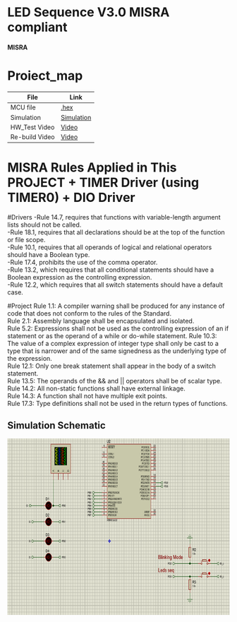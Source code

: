 # LED Sequence V3.0 MISRA compliant
#### MISRA

# Proiect_map
| File                  | Link                                                                           
| --------------------- | ------------------------------------------------------------------------------ |
| MCU file                   | [.hex](https://github.com/ahmedatef1496/MISRA/blob/main/LED%20Sequence%20V3.0%20MISRA%20compliant/LED%20Sequence%20V3.0%20MISRA%20compliant/Debug/LED%20Sequence%20V3.0%20MISRA%20compliant.hex)  |
| Simulation                    | [Simulation](https://github.com/ahmedatef1496/MISRA/tree/main/LED%20Sequence%20V3.0%20MISRA%20compliant/LED%20Sequence%20V3.0%20MISRA%20compliant/sim) |
| HW_Test Video                 | [Video](https://youtu.be/LorM2qhaJbI)|
| Re-build Video                 | [Video](https://github.com/ahmedatef1496/MISRA/blob/main/LED%20Sequence%20V3.0%20MISRA%20compliant/LED%20Sequence%20V3.0%20MISRA%20compliant/video.mp4)|



# MISRA Rules Applied in This PROJECT + TIMER Driver (using TIMER0) + DIO Driver

 #Drivers
-Rule 14.7, requires that functions with variable-length argument lists should not be called.<br>
-Rule 18.1, requires that all declarations should be at the top of the function or file scope.<br>
-Rule 10.1, requires that all operands of logical and relational operators should have a Boolean type.<br>
-Rule 17.4, prohibits the use of the comma operator.<br>
-Rule 13.2, which requires that all conditional statements should have a Boolean expression as the controlling expression.<br>
-Rule 12.2, which requires that all switch statements should have a default case.

#Project
Rule 1.1: A compiler warning shall be produced for any instance of code that does not conform to the rules of the Standard.<br>
Rule 2.1: Assembly language shall be encapsulated and isolated.<br>
Rule 5.2: Expressions shall not be used as the controlling expression of an if statement or as the operand of a while or do-while statement.
Rule 10.3: The value of a complex expression of integer type shall only be cast to a type that is narrower and of the same signedness as the underlying type of the expression.<br>
Rule 12.1: Only one break statement shall appear in the body of a switch statement.<br>
Rule 13.5: The operands of the && and || operators shall be of scalar type.<br>
Rule 14.2: All non-static functions shall have external linkage.<br>
Rule 14.3: A function shall not have multiple exit points.<br>
Rule 17.3: Type definitions shall not be used in the return types of functions.<br>



## Simulation Schematic

<p align="center">
  <img width="800" height="400" src="https://github.com/ahmedatef1496/MISRA/blob/main/LED%20Sequence%20V3.0%20MISRA%20compliant/LED%20Sequence%20V3.0%20MISRA%20compliant/sim/sim.PNG">
</p>

